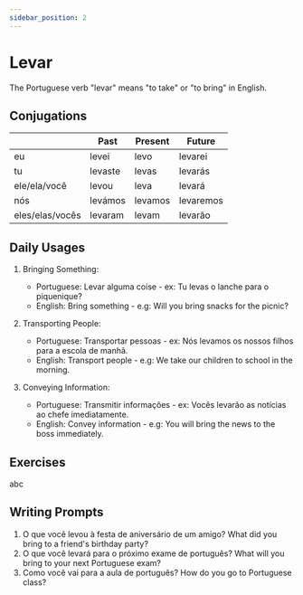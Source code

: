 ```yaml
---
sidebar_position: 2
---
```


# Levar

The Portuguese verb "levar" means "to take" or "to bring" in English.

## Conjugations

|                 | Past    | Present | Future    |
| --------------- | ------- | ------- | --------- |
| eu              | levei   | levo    | levarei   |
| tu              | levaste | levas   | levarás   |
| ele/ela/você    | levou   | leva    | levará    |
| nós             | levámos | levamos | levaremos |
| eles/elas/vocês | levaram | levam   | levarão   |

## Daily Usages

1. Bringing Something:

   - Portuguese: Levar alguma coise - ex: Tu levas o lanche para o piquenique?
   - English: Bring something - e.g: Will you bring snacks for the picnic?

2. Transporting People:

   - Portuguese: Transportar pessoas - ex: Nós levamos os nossos filhos para a escola de manhã.
   - English: Transport people - e.g: We take our children to school in the morning.

3. Conveying Information:

   - Portuguese: Transmitir informações - ex: Vocês levarão as notícias ao chefe imediatamente.
   - English: Convey information - e.g: You will bring the news to the boss immediately.

## Exercises

abc

## Writing Prompts

1. O que você levou à festa de aniversário de um amigo? What did you bring to a friend's birthday party?
2. O que você levará para o próximo exame de português? What will you bring to your next Portuguese exam?
3. Como você vai para a aula de português? How do you go to Portuguese class?
